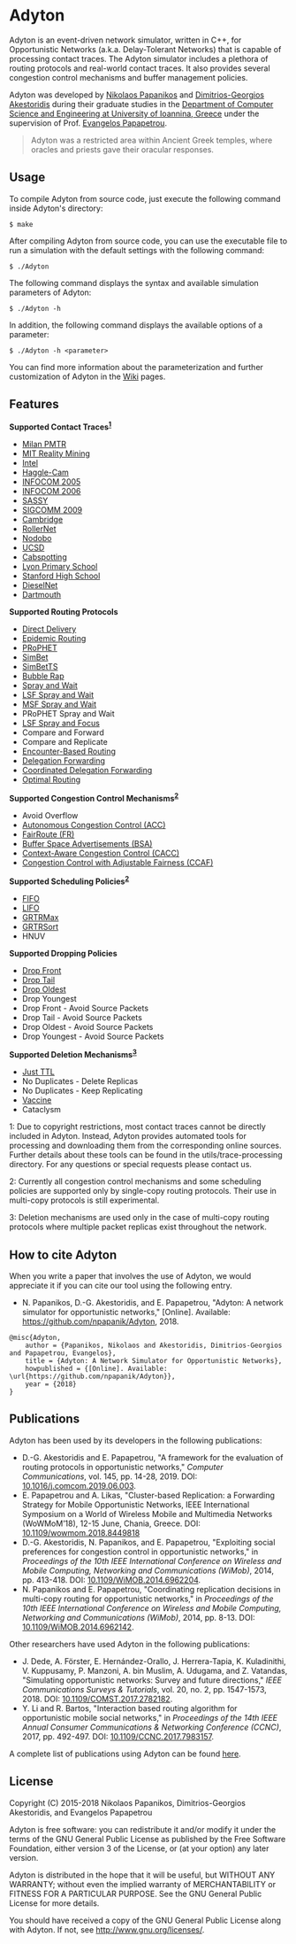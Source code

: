 Adyton
======

Adyton is an event-driven network simulator, written in C++, for Opportunistic Networks (a.k.a. Delay-Tolerant Networks) that is capable of processing contact traces. The Adyton simulator includes a plethora of routing protocols and real-world contact traces. It also provides several congestion control mechanisms and buffer management policies.

Adyton was developed by [Nikolaos Papanikos](http://cse.uoi.gr/~npapanik) and [Dimitrios-Georgios Akestoridis](http://cse.uoi.gr/~dakestor) during their graduate studies in the [Department of Computer Science and Engineering at University of Ioannina, Greece](http://cse.uoi.gr) under the supervision of Prof. [Evangelos Papapetrou](http://cse.uoi.gr/~epap).

> Adyton was a restricted area within Ancient Greek temples, where oracles and priests gave their oracular responses.


Usage
-----

To compile Adyton from source code, just execute the following command inside Adyton's directory:
```
$ make
```

After compiling Adyton from source code, you can use the executable file to run a simulation with the default settings with the following command:
```
$ ./Adyton
```

The following command displays the syntax and available simulation parameters of Adyton:
```
$ ./Adyton -h
```

In addition, the following command displays the available options of a parameter:
```
$ ./Adyton -h <parameter>
```

You can find more information about the parameterization and further customization of Adyton in the [Wiki](https://github.com/npapanik/Adyton/wiki) pages.


Features
--------

**Supported Contact Traces<sup>[1](#note1)</sup>**
* [Milan PMTR](https://crawdad.org/unimi/pmtr/20081201/)
* [MIT Reality Mining](https://crawdad.org/mit/reality/20050701/)
* [Intel](https://crawdad.org/cambridge/haggle/20090529/)
* [Haggle-Cam](https://crawdad.org/cambridge/haggle/20090529/)
* [INFOCOM 2005](https://crawdad.org/cambridge/haggle/20090529/)
* [INFOCOM 2006](https://crawdad.org/cambridge/haggle/20090529/)
* [SASSY](https://crawdad.org/st_andrews/sassy/20110603/)
* [SIGCOMM 2009](https://crawdad.org/thlab/sigcomm2009/20120715/)
* [Cambridge](https://crawdad.org/upmc/content/20061117/)
* [RollerNet](https://crawdad.org/upmc/rollernet/20090202/)
* [Nodobo](https://crawdad.org/strath/nodobo/20110323/)
* [UCSD](https://www.sysnet.ucsd.edu/wtd/)
* [Cabspotting](https://crawdad.org/epfl/mobility/20090224/)
* [Lyon Primary School](http://www.sociopatterns.org/datasets/primary-school-temporal-network-data/)
* [Stanford High School](http://www.salathegroup.com/guide/school_2010.html)
* [DieselNet](https://crawdad.org/umass/diesel/20080914/)
* [Dartmouth](https://crawdad.org/dartmouth/campus/20090909/)

**Supported Routing Protocols**
* [Direct Delivery](https://doi.org/10.1109/TNET.2007.897962)
* [Epidemic Routing](http://issg.cs.duke.edu/epidemic/epidemic.pdf)
* [PRoPHET](https://datatracker.ietf.org/doc/rfc6693/)
* [SimBet](https://doi.org/10.1145/1288107.1288113)
* [SimBetTS](https://doi.org/10.1109/TMC.2008.161)
* [Bubble Rap](https://doi.org/10.1109/TMC.2010.246)
* [Spray and Wait](https://doi.org/10.1145/1080139.1080143)
* [LSF Spray and Wait](https://doi.org/10.1109/TMC.2008.172)
* [MSF Spray and Wait](https://doi.org/10.1109/TMC.2008.172)
* PRoPHET Spray and Wait
* [LSF Spray and Focus](https://doi.org/10.1109/PERCOMW.2007.108)
* Compare and Forward
* Compare and Replicate
* [Encounter-Based Routing](https://doi.org/10.1109/INFCOM.2009.5061994)
* [Delegation Forwarding](https://doi.org/10.1145/1374618.1374653)
* [Coordinated Delegation Forwarding](https://doi.org/10.1109/WiMOB.2014.6962142)
* [Optimal Routing](https://doi.org/10.1016/j.comcom.2019.06.003)

**Supported Congestion Control Mechanisms<sup>[2](#note2)</sup>**
* Avoid Overflow
* [Autonomous Congestion Control (ACC)](https://doi.org/10.2514/6.2006-5970)
* [FairRoute (FR)](https://doi.org/10.1109/INFCOM.2009.5061993)
* [Buffer Space Advertisements (BSA)](https://doi.org/10.1007/978-3-642-21560-5_32)
* [Context-Aware Congestion Control (CACC)](https://doi.org/10.1109/MCOM.2014.6829943)
* [Congestion Control with Adjustable Fairness (CCAF)](https://doi.org/10.1109/WiMOB.2014.6962204)

**Supported Scheduling Policies<sup>[2](#note2)</sup>**
* [FIFO](https://doi.org/10.1145/1409985.1409994)
* [LIFO](https://doi.org/10.1145/1409985.1409994)
* [GRTRMax](https://doi.org/10.1109/COMSWA.2006.1665196)
* [GRTRSort](https://doi.org/10.1109/COMSWA.2006.1665196)
* HNUV

**Supported Dropping Policies**
* [Drop Front](https://doi.org/10.1145/1409985.1409994)
* [Drop Tail](https://doi.org/10.1145/1409985.1409994)
* [Drop Oldest](https://doi.org/10.1109/ISWC.2001.962117)
* Drop Youngest
* Drop Front - Avoid Source Packets
* Drop Tail - Avoid Source Packets
* Drop Oldest - Avoid Source Packets
* Drop Youngest - Avoid Source Packets

**Supported Deletion Mechanisms<sup>[3](#note3)</sup>**
* [Just TTL](https://doi.org/10.1109/TNET.2005.863461)
* No Duplicates - Delete Replicas
* No Duplicates - Keep Replicating
* [Vaccine](https://doi.org/10.1109/TNET.2005.863461)
* Cataclysm

<a name="note1">1</a>: Due to copyright restrictions, most contact traces cannot be directly included in Adyton. Instead, Adyton provides automated tools for processing and downloading them from the corresponding online sources. Further details about these tools can be found in the utils/trace-processing directory. For any questions or special requests please contact us.

<a name="note2">2</a>: Currently all congestion control mechanisms and some scheduling policies are supported only by single-copy routing protocols. Their use in multi-copy protocols is still experimental.

<a name="note3">3</a>: Deletion mechanisms are used only in the case of multi-copy routing protocols where multiple packet replicas exist throughout the network.


How to cite Adyton
------------------

When you write a paper that involves the use of Adyton, we would appreciate it if you can cite our tool using the following entry.

* N. Papanikos, D.-G. Akestoridis, and E. Papapetrou, "Adyton: A network simulator for opportunistic networks," [Online]. Available: <https://github.com/npapanik/Adyton>, 2018.

```
@misc{Adyton,
    author = {Papanikos, Nikolaos and Akestoridis, Dimitrios-Georgios and Papapetrou, Evangelos},
    title = {Adyton: A Network Simulator for Opportunistic Networks},
    howpublished = {[Online]. Available: \url{https://github.com/npapanik/Adyton}},
    year = {2018}
}
```


Publications
------------

Adyton has been used by its developers in the following publications:

* D.-G. Akestoridis and E. Papapetrou, "A framework for the evaluation of routing protocols in opportunistic networks," _Computer Communications_, vol. 145, pp. 14-28, 2019. DOI: [10.1016/j.comcom.2019.06.003](https://doi.org/10.1016/j.comcom.2019.06.003).
* E. Papapetrou and A. Likas, "Cluster-based Replication: a Forwarding Strategy for Mobile Opportunistic Networks, IEEE International Symposium on a World of Wireless Mobile and Multimedia Networks (WoWMoM’18), 12-15 June, Chania, Greece. DOI: [10.1109/wowmom.2018.8449818](https://doi.org/10.1109/wowmom.2018.8449818)
* D.-G. Akestoridis, N. Papanikos, and E. Papapetrou, "Exploiting social preferences for congestion control in opportunistic networks," in _Proceedings of the 10th IEEE International Conference on Wireless and Mobile Computing, Networking and Communications (WiMob)_, 2014, pp. 413-418. DOI: [10.1109/WiMOB.2014.6962204](https://doi.org/10.1109/WiMOB.2014.6962204).
* N. Papanikos and E. Papapetrou, "Coordinating replication decisions in multi-copy routing for opportunistic networks," in _Proceedings of the 10th IEEE International Conference on Wireless and Mobile Computing, Networking and Communications (WiMob)_, 2014, pp. 8-13. DOI: [10.1109/WiMOB.2014.6962142](https://doi.org/10.1109/WiMOB.2014.6962142).

Other researchers have used Adyton in the following publications:

* J. Dede, A. Förster, E. Hernández-Orallo, J. Herrera-Tapia, K. Kuladinithi, V. Kuppusamy, P. Manzoni, A. bin Muslim, A. Udugama, and Z. Vatandas, "Simulating opportunistic networks: Survey and future directions," _IEEE Communications Surveys & Tutorials_, vol. 20, no. 2, pp. 1547-1573, 2018. DOI: [10.1109/COMST.2017.2782182](https://doi.org/10.1109/COMST.2017.2782182).
* Y. Li and R. Bartos, "Interaction based routing algorithm for opportunistic mobile social networks," in _Proceedings of the 14th IEEE Annual Consumer Communications & Networking Conference (CCNC)_, 2017, pp. 492-497. DOI: [10.1109/CCNC.2017.7983157](https://doi.org/10.1109/CCNC.2017.7983157).

A complete list of publications using Adyton can be found [here](https://scholar.google.com/scholar?cites=4513794843369186015,583724075490698109&as_sdt=2005&sciodt=0,5&hl=en).


License
-------

Copyright (C) 2015-2018  Nikolaos Papanikos,
Dimitrios-Georgios Akestoridis, and Evangelos Papapetrou

Adyton is free software: you can redistribute it and/or modify
it under the terms of the GNU General Public License as published by
the Free Software Foundation, either version 3 of the License, or
(at your option) any later version.

Adyton is distributed in the hope that it will be useful,
but WITHOUT ANY WARRANTY; without even the implied warranty of
MERCHANTABILITY or FITNESS FOR A PARTICULAR PURPOSE.  See the
GNU General Public License for more details.

You should have received a copy of the GNU General Public License
along with Adyton.  If not, see <http://www.gnu.org/licenses/>.
